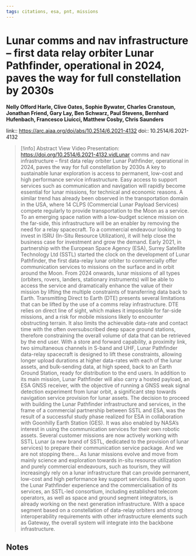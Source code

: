 ```yaml
---
tags: citations, esa, pnt, missions
---
```

# Lunar comms and nav infrastructure – first data relay orbiter Lunar Pathfinder, operational in 2024, paves the way for full constellation by 2030s

**Nelly Offord Harle, Clive Oates, Sophie Bywater, Charles Cranstoun, Jonathan Friend, Gary Lay, Ben Schwarz, Paul Stevens, Bernhard Hufenbach, Francesco Liuicci, Matthew Cosby, Chris Saunders**


link:: https://arc.aiaa.org/doi/abs/10.2514/6.2021-4132
doi:: 10.2514/6.2021-4132

> [!info] Abstract
> View Video Presentation: https://doi.org/10.2514/6.2021-4132.vidLunar comms and nav infrastructure – first data relay orbiter Lunar Pathfinder, operational in 2024, paves the way for full constellation by 2030s A key to sustainable lunar exploration is access to permanent, low-cost and high performance service infrastructure. Easy access to support services such as communication and navigation will rapidly become essential for lunar missions, for technical and economic reasons. A similar trend has already been observed in the transportation domain in the USA, where 14 CLPS (Commercial Lunar Payload Services) compete regularly to provide transportation to the Moon as a service. To an emerging space nation with a low-budget science mission on the far-side, this infrastructure will be an enabler by removing the need for a relay spacecraft. To a commercial endeavour looking to invest in ISRU (In-Situ Resource Utilization), it will help close the business case for investment and grow the demand. Early 2021, in partnership with the European Space Agency (ESA), Surrey Satellite Technology Ltd (SSTL) started the clock on the development of Lunar Pathfinder, the first data-relay lunar orbiter to commercially offer communication services to missions on the surface and in orbit around the Moon. From 2024 onwards, lunar missions of all types (orbiters, rovers, landers, stationary instruments) will be able to access the service and dramatically enhance the value of their mission by lifting the multiple constraints of transferring data back to Earth. Transmitting Direct to Earth (DTE) presents several limitations that can be lifted by the use of a comms relay infrastructure. DTE relies on direct line of sight, which makes it impossible for far-side missions, and a risk for mobile missions likely to encounter obstructing terrain. It also limits the achievable data-rate and contact time with the often oversubscribed deep space ground stations, therefore constraining the overall volume of data that can be retrieved by the end user. With a store and forward capability, a proximity link, two simultaneous channels in S-band and UHF, Lunar Pathfinder data-relay spacecraft is designed to lift these constraints, allowing longer upload durations at higher data-rates with each of the lunar assets, and bulk-sending data, at high speed, back to an Earth Ground Station, ready for distribution to the end users. In addition to its main mission, Lunar Pathfinder will also carry a hosted payload, an ESA GNSS receiver, with the objective of running a GNSS weak signal detection experiment from lunar orbit, a significant step towards navigation service provision for lunar assets. The decision to proceed with building the Lunar Pathfinder infrastructure and services, in the frame of a commercial partnership between SSTL and ESA, was the result of a successful study phase realized for ESA in collaboration with Goonhilly Earth Station (GES). It was also enabled by NASA’s interest in using the communication services for their own robotic assets. Several customer missions are now actively working with SSTL Lunar (a new brand of SSTL, dedicated to the provision of lunar services) to prepare their communication service package. And we are not stopping there… As lunar missions evolve and move from mainly science and exploration towards in-situ resource utilization and purely commercial endeavours, such as tourism, they will increasingly rely on a lunar infrastructure that can provide permanent, low-cost and high performance key support services. Building upon the Lunar Pathfinder experience and the commercialisation of its services, an SSTL-led consortium, including established telecom operators, as well as space and ground segment integrators, is already working on the next generation infrastructure. With a space segment based on a constellation of data-relay orbiters and strong interoperability requirements with other infrastructure elements such as Gateway, the overall system will integrate into the backbone infrastructure.



## Notes

